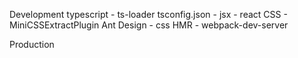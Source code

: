 Development
typescript - ts-loader
    tsconfig.json - jsx - react
CSS - MiniCSSExtractPlugin
Ant Design - css
HMR - webpack-dev-server


Production